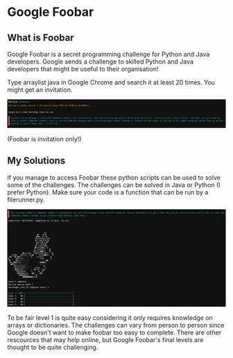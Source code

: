 # Google Foobar
## What is Foobar

Google Foobar is a secret programming challenge for Python and Java developers.
Google sends a challenge to skilled Python and Java developers that might be 
useful to their organisation!

Type arraylist java in Google Chrome and search it at least 20 times. You might
get an invitation.

![](https://github.com/samuraininja360/foobar/blob/main/Foobar%20Invitation.PNG)

(Foobar is invitation only!)
## My Solutions

If you manage to access Foobar these python scripts can be used to solve some of
the challenges. The challenges can be solved in Java or Python (I prefer Python).
Make sure your code is a function that can be run by a filerunner.py.

![Level 1](https://github.com/samuraininja360/foobar/blob/main/Level%201%20Complete.PNG)

To be fair level 1 is quite easy considering it only requires knowledge on arrays 
or dictionaries. The challenges can vary from person to person since Google doesn't
want to make foobar too easy to complete. There are other rescources that may help
online, but Google Foobar's final levels are thought to be quite challenging.
